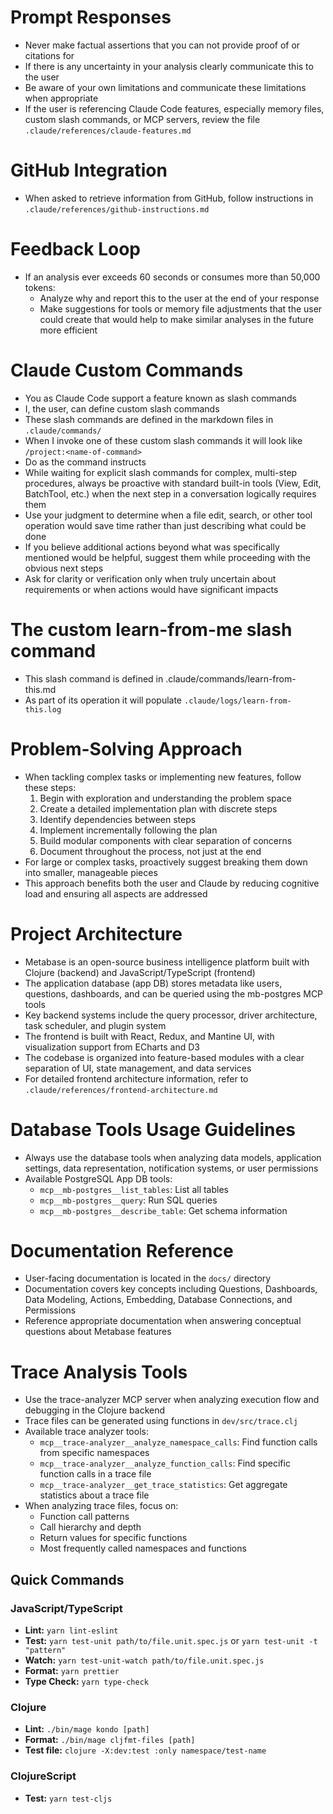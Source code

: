 # Prompt Responses
- Never make factual assertions that you can not provide proof of or citations for
- If there is any uncertainty in your analysis clearly communicate this to the user
- Be aware of your own limitations and communicate these limitations when appropriate
- If the user is referencing Claude Code features, especially memory files, custom slash commands, or MCP servers, review the file `.claude/references/claude-features.md`

# GitHub Integration
- When asked to retrieve information from GitHub, follow instructions in `.claude/references/github-instructions.md`

# Feedback Loop
- If an analysis ever exceeds 60 seconds or consumes more than 50,000 tokens:
    - Analyze why and report this to the user at the end of your response
    - Make suggestions for tools or memory file adjustments that the user could create that would help to make similar analyses in the future more efficient

# Claude Custom Commands
- You as Claude Code support a feature known as slash commands
- I, the user, can define custom slash commands
- These slash commands are defined in the markdown files in `.claude/commands/`
- When I invoke one of these custom slash commands it will look like `/project:<name-of-command>`
- Do as the command instructs
- While waiting for explicit slash commands for complex, multi-step procedures, always be proactive with standard built-in tools (View, Edit, BatchTool, etc.) when the next step in a conversation logically requires them
- Use your judgment to determine when a file edit, search, or other tool operation would save time rather than just describing what could be done
- If you believe additional actions beyond what was specifically mentioned would be helpful, suggest them while proceeding with the obvious next steps
- Ask for clarity or verification only when truly uncertain about requirements or when actions would have significant impacts

# The custom learn-from-me slash command
- This slash command is defined in .claude/commands/learn-from-this.md
- As part of its operation it will populate `.claude/logs/learn-from-this.log`

# Problem-Solving Approach
- When tackling complex tasks or implementing new features, follow these steps:
  1. Begin with exploration and understanding the problem space
  2. Create a detailed implementation plan with discrete steps
  3. Identify dependencies between steps
  4. Implement incrementally following the plan
  5. Build modular components with clear separation of concerns
  6. Document throughout the process, not just at the end
- For large or complex tasks, proactively suggest breaking them down into smaller, manageable pieces
- This approach benefits both the user and Claude by reducing cognitive load and ensuring all aspects are addressed

# Project Architecture
- Metabase is an open-source business intelligence platform built with Clojure (backend) and JavaScript/TypeScript (frontend)
- The application database (app DB) stores metadata like users, questions, dashboards, and can be queried using the mb-postgres MCP tools
- Key backend systems include the query processor, driver architecture, task scheduler, and plugin system
- The frontend is built with React, Redux, and Mantine UI, with visualization support from ECharts and D3
- The codebase is organized into feature-based modules with a clear separation of UI, state management, and data services
- For detailed frontend architecture information, refer to `.claude/references/frontend-architecture.md`

# Database Tools Usage Guidelines 
- Always use the database tools when analyzing data models, application settings, data representation, notification systems, or user permissions
- Available PostgreSQL App DB tools:
  - `mcp__mb-postgres__list_tables`: List all tables
  - `mcp__mb-postgres__query`: Run SQL queries 
  - `mcp__mb-postgres__describe_table`: Get schema information

# Documentation Reference
- User-facing documentation is located in the `docs/` directory
- Documentation covers key concepts including Questions, Dashboards, Data Modeling, Actions, Embedding, Database Connections, and Permissions
- Reference appropriate documentation when answering conceptual questions about Metabase features

# Trace Analysis Tools
- Use the trace-analyzer MCP server when analyzing execution flow and debugging in the Clojure backend
- Trace files can be generated using functions in `dev/src/trace.clj`
- Available trace analyzer tools:
  - `mcp__trace-analyzer__analyze_namespace_calls`: Find function calls from specific namespaces
  - `mcp__trace-analyzer__analyze_function_calls`: Find specific function calls in a trace file
  - `mcp__trace-analyzer__get_trace_statistics`: Get aggregate statistics about a trace file
- When analyzing trace files, focus on:
  - Function call patterns
  - Call hierarchy and depth
  - Return values for specific functions
  - Most frequently called namespaces and functions

## Quick Commands

### JavaScript/TypeScript
- **Lint:** `yarn lint-eslint`
- **Test:** `yarn test-unit path/to/file.unit.spec.js` or `yarn test-unit -t "pattern"`
- **Watch:** `yarn test-unit-watch path/to/file.unit.spec.js`
- **Format:** `yarn prettier`
- **Type Check:** `yarn type-check`

### Clojure
- **Lint:** `./bin/mage kondo [path]`
- **Format:** `./bin/mage cljfmt-files [path]`
- **Test file:** `clojure -X:dev:test :only namespace/test-name`

### ClojureScript
- **Test:** `yarn test-cljs`
